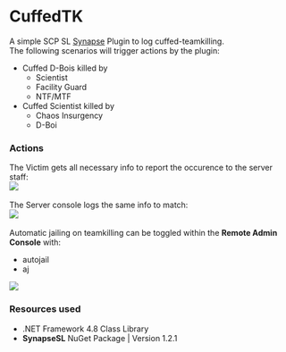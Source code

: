 # CuffedTK

A simple SCP SL <a href="https://github.com/SynapseSL/Synapse">Synapse</a> Plugin to log cuffed-teamkilling.<br>
The following scenarios will trigger actions by the plugin:<br>

- Cuffed D-Bois killed by
  - Scientist
  - Facility Guard
  - NTF/MTF
- Cuffed Scientist killed by
  - Chaos Insurgency
  - D-Boi

### Actions

The Victim gets all necessary info to report the occurence to the server staff:<br>
<img src="https://i.ibb.co/WkHFv0y/img1.jpg"></img><br>
<br>
The Server console logs the same info to match:<br>
<img src="https://i.ibb.co/p2Wwcjh/img2.png"></img><br>
<br>
Automatic jailing on teamkilling can be toggled within the **Remote Admin Console** with:<br>
- autojail
- aj<br>

<img src="https://i.ibb.co/s3kCfPp/img3.png"></img><br>



### Resources used

- .NET Framework 4.8 Class Library
- **SynapseSL** NuGet Package | Version 1.2.1
